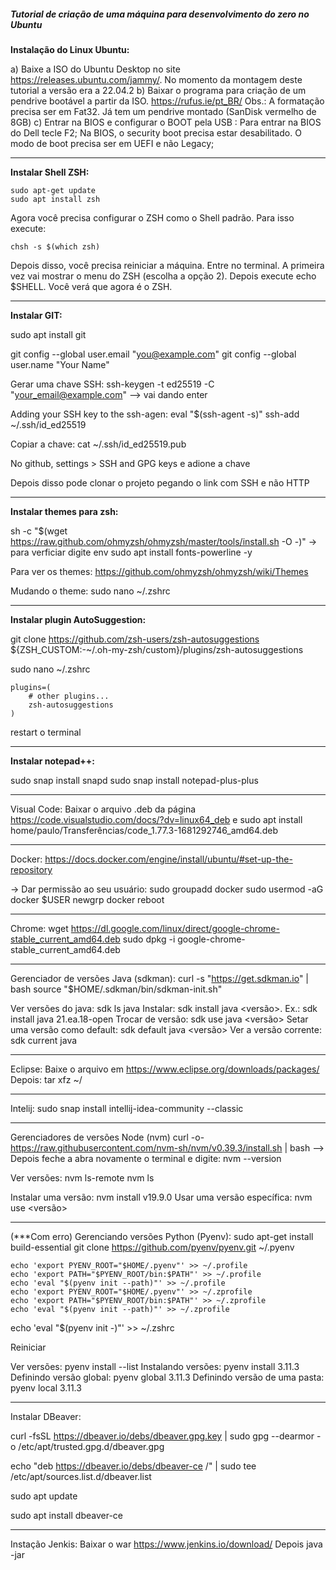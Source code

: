 ##### Tutorial de criação de uma máquina para desenvolvimento do zero no Ubuntu

<strong>Instalação do Linux Ubuntu:</strong>

a) Baixe a ISO do Ubuntu Desktop no site https://releases.ubuntu.com/jammy/. No momento da montagem deste tutorial a versão era a 22.04.2
b) Baixar o programa para criação de um pendrive bootável a partir da ISO.
https://rufus.ie/pt_BR/
Obs.:  A formatação precisa ser em Fat32. Já tem um pendrive montado (SanDisk vermelho de 8GB)
c) Entrar na BIOS e configurar o BOOT pela USB :
Para entrar na BIOS do Dell tecle F2;
Na BIOS, o security boot precisa estar desabilitado. O modo de boot precisa ser em UEFI e não Legacy;

---

<strong>Instalar Shell ZSH:</strong>
~~~
sudo apt-get update
sudo apt install zsh
~~~
Agora você precisa configurar o ZSH como o Shell padrão. Para isso execute:
~~~
chsh -s $(which zsh)
~~~
Depois disso, você precisa reiniciar a máquina. Entre no terminal. A primeira vez vai mostrar o menu do ZSH (escolha a opção 2). Depois execute echo $SHELL. Você verá que agora é o ZSH.

---

<strong>Instalar GIT:</strong>

sudo apt install git

git config --global user.email "you@example.com"
git config --global user.name "Your Name"

Gerar uma chave SSH:
ssh-keygen -t ed25519 -C "your_email@example.com" --> vai dando enter

Adding your SSH key to the ssh-agen:
eval "$(ssh-agent -s)"
ssh-add ~/.ssh/id_ed25519


Copiar a chave: 
cat ~/.ssh/id_ed25519.pub

No github, settings > SSH and GPG keys e adione a chave

Depois disso pode clonar o projeto pegando o link com SSH e não HTTP

---

<strong>Instalar themes para zsh:</strong>

sh -c "$(wget https://raw.github.com/ohmyzsh/ohmyzsh/master/tools/install.sh -O -)"
→ para verficiar digite env
sudo apt install fonts-powerline -y

Para ver os themes: https://github.com/ohmyzsh/ohmyzsh/wiki/Themes

Mudando o theme: sudo nano ~/.zshrc 

---

<strong>Instalar plugin AutoSuggestion:</strong>

git clone https://github.com/zsh-users/zsh-autosuggestions ${ZSH_CUSTOM:-~/.oh-my-zsh/custom}/plugins/zsh-autosuggestions

sudo nano ~/.zshrc
```
plugins=( 
    # other plugins...
    zsh-autosuggestions
)
```
restart o terminal

---

<strong>Instalar notepad++:</strong>

sudo snap install snapd
sudo snap install notepad-plus-plus


---

Visual Code:
Baixar o arquivo .deb da página https://code.visualstudio.com/docs/?dv=linux64_deb e sudo apt install home/paulo/Transferências/code_1.77.3-1681292746_amd64.deb

---

Docker: 
https://docs.docker.com/engine/install/ubuntu/#set-up-the-repository

-> Dar permissão ao seu usuário:
sudo groupadd docker
sudo usermod -aG docker $USER
newgrp docker
reboot

---

Chrome:
wget https://dl.google.com/linux/direct/google-chrome-stable_current_amd64.deb
sudo dpkg -i google-chrome-stable_current_amd64.deb

---

Gerenciador de versões Java (sdkman):
curl -s "https://get.sdkman.io" | bash
source "$HOME/.sdkman/bin/sdkman-init.sh"

Ver versões do java: sdk ls java
Instalar: sdk install java <versão>. Ex.: sdk install java 21.ea.18-open
Trocar de versão: sdk use java <versão>
Setar uma versão como default: sdk default java <versão>
Ver a versão corrente: sdk current java

---

Eclipse:
Baixe o arquivo em https://www.eclipse.org/downloads/packages/
Depois: tar xfz ~/

--- 

Intelij:
sudo snap install intellij-idea-community --classic

---

Gerenciadores de versões Node (nvm)
curl -o- https://raw.githubusercontent.com/nvm-sh/nvm/v0.39.3/install.sh | bash --> Depois feche a abra novamente o terminal e digite: nvm --version

Ver versões:
nvm ls-remote
nvm ls

Instalar uma versão: nvm install v19.9.0
Usar uma versão específica: nvm use <versão>

---

(***Com erro) Gerenciando versões Python (Pyenv):
sudo apt-get install build-essential
git clone https://github.com/pyenv/pyenv.git ~/.pyenv

```
echo 'export PYENV_ROOT="$HOME/.pyenv"' >> ~/.profile
echo 'export PATH="$PYENV_ROOT/bin:$PATH"' >> ~/.profile
echo 'eval "$(pyenv init --path)"' >> ~/.profile
echo 'export PYENV_ROOT="$HOME/.pyenv"' >> ~/.zprofile
echo 'export PATH="$PYENV_ROOT/bin:$PATH"' >> ~/.zprofile
echo 'eval "$(pyenv init --path)"' >> ~/.zprofile
```
echo 'eval "$(pyenv init -)"' >> ~/.zshrc

Reiniciar

Ver versões: pyenv install --list
Instalando versões: pyenv install 3.11.3 
Definindo versão global: pyenv global 3.11.3 
Definindo versão de uma pasta: pyenv local 3.11.3 

---

Instalar DBeaver:

curl -fsSL https://dbeaver.io/debs/dbeaver.gpg.key | sudo gpg --dearmor -o /etc/apt/trusted.gpg.d/dbeaver.gpg

echo "deb https://dbeaver.io/debs/dbeaver-ce /" | sudo tee /etc/apt/sources.list.d/dbeaver.list

sudo apt update

sudo apt install dbeaver-ce

---

Instação Jenkis:
Baixar o war https://www.jenkins.io/download/
Depois java -jar <arquivo war>


